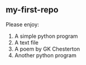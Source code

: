 ## my-first-repo

Please enjoy:
1. A simple python program
2. A text file
3. A poem by GK Chesterton
4. Another python program
